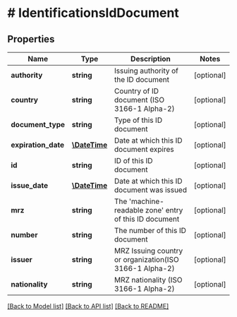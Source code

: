 # # IdentificationsIdDocument

## Properties

Name | Type | Description | Notes
------------ | ------------- | ------------- | -------------
**authority** | **string** | Issuing authority of the ID document | [optional] 
**country** | **string** | Country of ID document (ISO 3166-1 Alpha-2) | [optional] 
**document_type** | **string** | Type of this ID document | [optional] 
**expiration_date** | [**\DateTime**](\DateTime.md) | Date at which this ID document expires | [optional] 
**id** | **string** | ID of this ID document | [optional] 
**issue_date** | [**\DateTime**](\DateTime.md) | Date at which this ID document was issued | [optional] 
**mrz** | **string** | The &#39;machine-readable zone&#39; entry of this ID document | [optional] 
**number** | **string** | The number of this ID document | [optional] 
**issuer** | **string** | MRZ Issuing country or organization(ISO 3166-1 Alpha-2) | [optional] 
**nationality** | **string** | MRZ nationality (ISO 3166-1 Alpha-2) | [optional] 

[[Back to Model list]](../../README.md#documentation-for-models) [[Back to API list]](../../README.md#documentation-for-api-endpoints) [[Back to README]](../../README.md)


